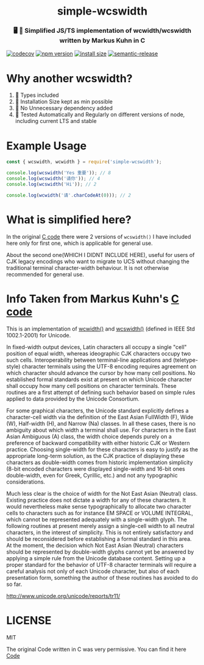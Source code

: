 <h1 align="center">simple-wcswidth</h1>
<h3 align="center"> 🖥️ 💬 Simplified JS/TS implementation of wcwidth/wcswidth written by Markus Kuhn in C</h3>

[![codecov](https://codecov.io/gh/console-table-printer/simple-wcswidth/graph/badge.svg?token=X4QPKTCB6A)](https://codecov.io/gh/console-table-printer/simple-wcswidth)
[![npm version](https://badge.fury.io/js/simple-wcswidth.svg)](https://badge.fury.io/js/simple-wcswidth)
[![install size](https://packagephobia.now.sh/badge?p=simple-wcswidth@latest)](https://packagephobia.now.sh/result?p=simple-wcswidth)
[![semantic-release](https://img.shields.io/badge/%20%20%F0%9F%93%A6%F0%9F%9A%80-semantic--release-e10079.svg)](https://github.com/semantic-release/semantic-release)


# Why another wcswidth?

1. 💙 Types included
2. 🤏 Installation Size kept as min possible
3. 🐒 No Unnecessary dependency added
4. 🤖 Tested Automatically and Regularly on different versions of node, including current LTS and stable

# Example Usage

```js
const { wcswidth, wcwidth } = require('simple-wcswidth');

console.log(wcswidth('Yes 重要')); // 8
console.log(wcswidth('请你')); // 4
console.log(wcswidth('Hi')); // 2

console.log(wcwidth('请'.charCodeAt(0))); // 2
```

# What is simplified here?

In the original [C code](https://www.cl.cam.ac.uk/~mgk25/ucs/wcwidth.c) there were 2 versions of `wcswidth()` I have included here only for first one, which is applicable for general use.

About the second one(WHICH I DIDNT INCLUDE HERE), useful for users of CJK legacy encodings who want to migrate to UCS without changing the traditional terminal character-width behaviour. It is not otherwise recommended for general use.

# Info Taken from Markus Kuhn's [C code](https://www.cl.cam.ac.uk/~mgk25/ucs/wcwidth.c)

This is an implementation of [wcwidth()](http://www.opengroup.org/onlinepubs/007904975/functions/wcwidth.html) and [wcswidth()](http://www.opengroup.org/onlinepubs/007904975/functions/wcswidth.html) (defined in
IEEE Std 1002.1-2001) for Unicode.

In fixed-width output devices, Latin characters all occupy a single
"cell" position of equal width, whereas ideographic CJK characters
occupy two such cells. Interoperability between terminal-line
applications and (teletype-style) character terminals using the
UTF-8 encoding requires agreement on which character should advance
the cursor by how many cell positions. No established formal
standards exist at present on which Unicode character shall occupy
how many cell positions on character terminals. These routines are
a first attempt of defining such behavior based on simple rules
applied to data provided by the Unicode Consortium.

For some graphical characters, the Unicode standard explicitly
defines a character-cell width via the definition of the East Asian
FullWidth (F), Wide (W), Half-width (H), and Narrow (Na) classes.
In all these cases, there is no ambiguity about which width a
terminal shall use. For characters in the East Asian Ambiguous (A)
class, the width choice depends purely on a preference of backward
compatibility with either historic CJK or Western practice.
Choosing single-width for these characters is easy to justify as
the appropriate long-term solution, as the CJK practice of
displaying these characters as double-width comes from historic
implementation simplicity (8-bit encoded characters were displayed
single-width and 16-bit ones double-width, even for Greek,
Cyrillic, etc.) and not any typographic considerations.

Much less clear is the choice of width for the Not East Asian
(Neutral) class. Existing practice does not dictate a width for any
of these characters. It would nevertheless make sense
typographically to allocate two character cells to characters such
as for instance EM SPACE or VOLUME INTEGRAL, which cannot be
represented adequately with a single-width glyph. The following
routines at present merely assign a single-cell width to all
neutral characters, in the interest of simplicity. This is not
entirely satisfactory and should be reconsidered before
establishing a formal standard in this area. At the moment, the
decision which Not East Asian (Neutral) characters should be
represented by double-width glyphs cannot yet be answered by
applying a simple rule from the Unicode database content. Setting
up a proper standard for the behavior of UTF-8 character terminals
will require a careful analysis not only of each Unicode character,
but also of each presentation form, something the author of these
routines has avoided to do so far.

http://www.unicode.org/unicode/reports/tr11/

# LICENSE

MIT

The original Code written in C was very permissive. You can find it here [Code](http://www.cl.cam.ac.uk/~mgk25/ucs/wcwidth.c)
